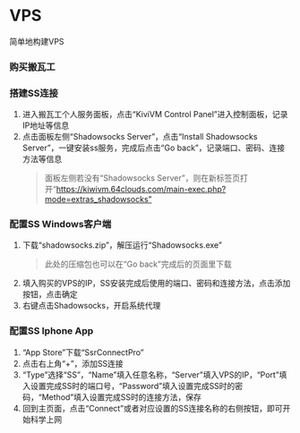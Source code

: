 # VPS

简单地构建VPS

### 购买搬瓦工

### 搭建SS连接

1. 进入搬瓦工个人服务面板，点击“KiviVM Control Panel”进入控制面板，记录IP地址等信息
2. 点击面板左侧“Shadowsocks Server”，点击“Install Shadowsocks Server”，一键安装ss服务，完成后点击“Go back”，记录端口、密码、连接方法等信息
    > 面板左侧若没有“Shadowsocks Server”，则在新标签页打开“https://kiwivm.64clouds.com/main-exec.php?mode=extras_shadowsocks”

### 配置SS Windows客户端

1. 下载“shadowsocks.zip”，解压运行“Shadowsocks.exe”
    > 此处的压缩包也可以在“Go back”完成后的页面里下载
2. 填入购买的VPS的IP，SS安装完成后使用的端口、密码和连接方法，点击添加按钮，点击确定
3. 右键点击Shadowsocks，开启系统代理

### 配置SS Iphone App

1. “App Store”下载“SsrConnectPro”
2. 点击右上角“+”，添加SS连接
3. “Type”选择“SS”，“Name”填入任意名称，“Server”填入VPS的IP，“Port”填入设置完成SS时的端口号，“Password”填入设置完成SS时的密码，“Method”填入设置完成SS时的连接方法，保存
4. 回到主页面，点击“Connect”或者对应设置的SS连接名称的右侧按钮，即可开始科学上网
